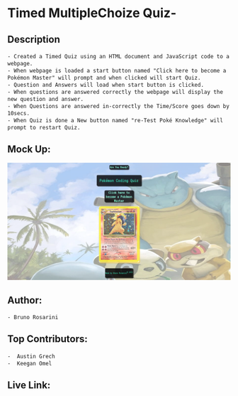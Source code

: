   # Timed MultipleChoize Quiz-

  ## Description
  ```
- Created a Timed Quiz using an HTML document and JavaScript code to a webpage.
- When webpage is loaded a start button named "Click here to become a Pokémon Master" will prompt and when clicked will start Quiz.
- Question and Answers will load when start button is clicked.
- When questions are answered correctly the webpage will display the new question and answer.
- When Questions are answered in-correctly the Time/Score goes down by 10secs.
- When Quiz is done a New button named "re-Test Poké Knowledge" will prompt to restart Quiz.

  ```
  ## Mock Up:

![Alt text](./Assets/Images/PokeQuiz.png)

  ## Author:
  ```
  - Bruno Rosarini 
  ```
  ## Top Contributors:
  ```
 -  Austin Grech 
 -  Keegan Omel
  ```
  ## Live Link: